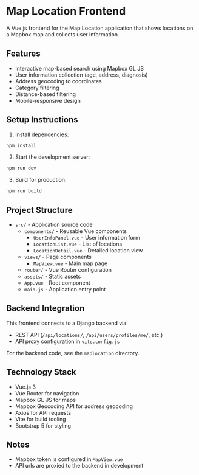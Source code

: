 # Map Location Frontend

A Vue.js frontend for the Map Location application that shows locations on a Mapbox map and collects user information.

## Features

- Interactive map-based search using Mapbox GL JS
- User information collection (age, address, diagnosis)
- Address geocoding to coordinates
- Category filtering
- Distance-based filtering
- Mobile-responsive design

## Setup Instructions

1. Install dependencies:
```bash
npm install
```

2. Start the development server:
```bash
npm run dev
```

3. Build for production:
```bash
npm run build
```

## Project Structure

- `src/` - Application source code
  - `components/` - Reusable Vue components
    - `UserInfoPanel.vue` - User information form
    - `LocationList.vue` - List of locations
    - `LocationDetail.vue` - Detailed location view
  - `views/` - Page components
    - `MapView.vue` - Main map page
  - `router/` - Vue Router configuration
  - `assets/` - Static assets
  - `App.vue` - Root component
  - `main.js` - Application entry point

## Backend Integration

This frontend connects to a Django backend via:
- REST API (`/api/locations/`, `/api/users/profiles/me/`, etc.)
- API proxy configuration in `vite.config.js`

For the backend code, see the `maplocation` directory.

## Technology Stack

- Vue.js 3
- Vue Router for navigation
- Mapbox GL JS for maps
- Mapbox Geocoding API for address geocoding
- Axios for API requests
- Vite for build tooling
- Bootstrap 5 for styling

## Notes

- Mapbox token is configured in `MapView.vue`
- API urls are proxied to the backend in development